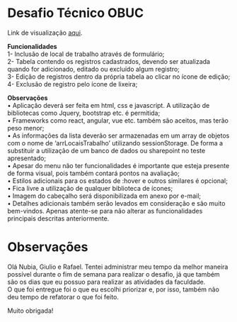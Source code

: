# Desafio Técnico OBUC

Link de visualização <a href="http://desafiotecnico-obuc-git-main-analugmrs.vercel.app/">aqui</a>.

**Funcionalidades**<br>
1- Inclusão de local de trabalho através de formulário;<br>
2- Tabela contendo os registros cadastrados, devendo ser atualizada quando for adicionado, editado ou excluído algum registro;<br>
3- Edição de registros dentro da própria tabela ao clicar no ícone de edição;<br>
4- Exclusão de registro pelo ícone de lixeira;<br>

**Observações**<br>
• Aplicação deverá ser feita em html, css e javascript. A utilização de bibliotecas como Jquery, bootstrap etc. é permitida;<br>
• Frameworks como react, angular, vue etc. também são aceitos, mas terão peso menor;<br>
• As informações da lista deverão ser armazenadas em um array de objetos com o nome de ‘arrLocaisTrabalho’ utilizando sessionStorage. De forma a substituir a utilização de um banco de dados ou sharepoint no teste apresentado;<br>
• Apesar do menu não ter funcionalidades é importante que esteja presente de forma visual, pois também contará pontos na avaliação;<br>
• Estilos adicionais para os estados de :hover e outros similares é opcional;<br>
• Fica livre a utilização de qualquer biblioteca de ícones;<br>
• Imagem do cabeçalho será disponibilizada em anexo por e-mail;<br>
• Detalhes adicionais também serão levados em consideração e são muito bem-vindos. Apenas atente-se para não alterar as funcionalidades principais descritas anteriormente.

# Observações
Olá Nubia, Giulio e Rafael. 
Tentei administrar meu tempo da melhor maneira possível durante o fim de semana para realizar o desafio, já que também são os dias que eu possuo para realizar as atividades da faculdade. <br>
O que foi entregue foi o que eu escolhi priorizar e, por isso, também não deu tempo de refatorar o que foi feito. 

Muito obrigada! 

